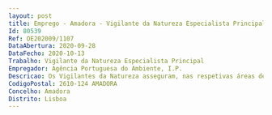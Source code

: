 ```yaml
--- 
layout: post
title: Emprego - Amadora - Vigilante da Natureza Especialista Principal
Id: 80539
Ref: OE202009/1107
DataAbertura: 2020-09-28
DataFecho: 2020-10-13
Trabalho: Vigilante da Natureza Especialista Principal
Empregador: Agência Portuguesa do Ambiente, I.P.
Descricao: Os Vigilantes da Natureza asseguram, nas respetivas áreas de atuação do serviço, funções devigilância, fiscalização e monitorização relativas ao ambiente e recursos naturais, nomeadamente noâmbito do domínio hídrico, do património natural e da conservação da natureza, competindo lhesespecialmente as ações definidas no n.º 2 do artigo 2.º do Decreto Lei n.º 470 99, de 06 de novembro,bem como realizar entre outras as seguintes tarefas   Vistorias conjuntas com Técnicos Superiores, com elementos da GNR SEPNA, Autoridade Marítima,CCDR, ICNF, IAPMEI e Autarquias   Participação em ações no âmbito do Plano Nacional de Fiscalização e Inspeção Ambiental (PNFIA)   Amostragens de águas para análises laboratoriais (decorrentes de rotinas de monitorização deáguas balneares, subterrâneas, superficiais   rios e albufeiras), como também no âmbito defiscalização dos Recursos Hídricos)   Colheitas de solos para análises laboratoriais, como por exemplo, no âmbito de recolha de prova defiscalização de rejeições derrames.
CodigoPostal: 2610-124 AMADORA
Concelho: Amadora
Distrito: Lisboa
--- 
```

